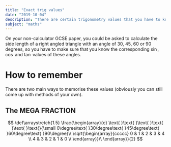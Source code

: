 ```yaml
---
title: "Exact trig values"
date: "2019-10-04"
description: "There are certain trigonometry values that you have to know off by heart that you may be asked about on the non-calculatior paper."
subject: "maths"
---
```


On your non-calculator GCSE paper, you could be asked to calculate the side length of a right angled triangle with an angle of $30$, $45$, $60$ or $90$ degrees, so you have to make sure that you know the corresponding $\sin$, $\cos$ and $\tan$ values of these angles.

# How to remember

There are two main ways to memorise these values (obviously you can still come up with methods of your own).

## The MEGA FRACTION

$$
\def\arraystretch{1.5}
\frac{\begin{array}{c}
\text{  }\text{  }\text{  }\text{  }\text{  }\text{}{\small 0\degree\text{ }30\degree\text{ }45\degree\text{ }60\degree\text{ }90\degree}\\
\sqrt{\begin{array}{ccccc}
0 & 1 & 2 & 3 & 4 \\
4 & 3 & 2 & 1 & 0 \\
\end{array}}\\
\end{array}}{2}
$$
